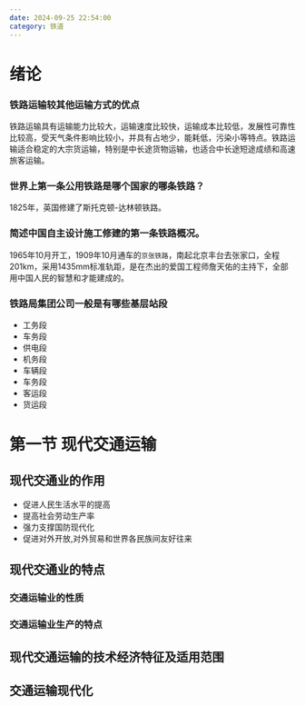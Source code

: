 ```yaml
---
date: 2024-09-25 22:54:00
category: 铁道
---
```

# 绪论

### 铁路运输较其他运输方式的优点
铁路运输具有运输能力比较大，运输速度比较快，运输成本比较低，发展性可靠性比较高，受天气条件影响比较小，并具有占地少，能耗低，污染小等特点。铁路运输适合稳定的大宗货运输，特别是中长途货物运输，也适合中长途短途成绩和高速旅客运输。
### 世界上第一条公用铁路是哪个国家的哪条铁路？
1825年，英国修建了斯托克顿-达林顿铁路。
### 简述中国自主设计施工修建的第一条铁路概况。
1965年10月开工，1909年10月通车的`京张铁路`，南起北京丰台去张家口，全程201km，采用1435mm标准轨距，是在杰出的爱国工程师詹天佑的主持下，全部用中国人民的智慧和才能建成的。
### 铁路局集团公司一般是有哪些基层站段
- 工务段
- 车务段
- 供电段
- 机务段
- 车辆段
- 车务段
- 客运段
- 货运段

# 第一节 现代交通运输

## 现代交通业的作用

- 促进人民生活水平的提高
- 提高社会劳动生产率
- 强力支撑国防现代化
- 促进对外开放,对外贸易和世界各民族间友好往来

## 现代交通业的特点

### 交通运输业的性质

### 交通运输业生产的特点

 

## 现代交通运输的技术经济特征及适用范围

## 交通运输现代化

